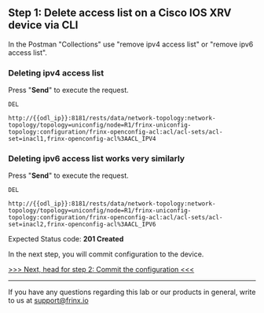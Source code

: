 ## Step 1: Delete access list on a Cisco IOS XRV device via CLI

In the Postman "Collections" use "remove ipv4 access list" or "remove ipv6 access list".


### Deleting ipv4 access list

Press "**Send**" to execute the request.

```
DEL

http://{{odl_ip}}:8181/rests/data/network-topology:network-topology/topology=uniconfig/node=R1/frinx-uniconfig-topology:configuration/frinx-openconfig-acl:acl/acl-sets/acl-set=inacl1,frinx-openconfig-acl%3AACL_IPV4
```


### Deleting ipv6 access list works very similarly

Press "**Send**" to execute the request.

```
DEL

http://{{odl_ip}}:8181/rests/data/network-topology:network-topology/topology=uniconfig/node=R1/frinx-uniconfig-topology:configuration/frinx-openconfig-acl:acl/acl-sets/acl-set=inacl2,frinx-openconfig-acl%3AACL_IPV6
```

Expected Status code: **201 Created**

In the next step, you will commit configuration to the device.

[>>> Next, head for step 2: Commit the configuration <<<](5.md)

---
If you have any questions regarding this lab or our products in general, write to us at [support@frinx.io](mailto:support@frinx.io)
